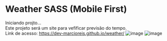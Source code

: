 # Weather SASS (Mobile First)
Iniciando projto...<br>
Este projeto será um site para vefificar previsão do tempo.<br>
Link de acesso: https://dev-marcioreis.github.io/weather/
![image](https://user-images.githubusercontent.com/122680054/223180643-4131fd0f-de4c-4e94-bfc9-fce1038c6a8b.png)
![image](https://user-images.githubusercontent.com/122680054/223180768-0ad2db1f-b131-4238-987c-d1e7c2fcd7a7.png)

